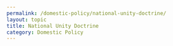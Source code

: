 ```yaml
---
permalink: /domestic-policy/national-unity-doctrine/
layout: topic
title: National Unity Doctrine
category: Domestic Policy
---
```

